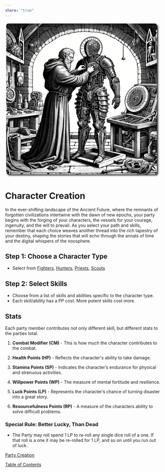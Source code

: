 ```yaml
---
share: "true"
---
```


![character-creation](./character-creation.png)    
    
# Character Creation    
    
In the ever-shifting landscape of the Ancient Future, where the remnants of forgotten civilizations intertwine with the dawn of new epochs, your party begins with the forging of your characters, the vessels for your courage, ingenuity, and the will to prevail. As you select your path and skills, remember that each choice weaves another thread into the rich tapestry of your destiny, shaping the stories that will echo through the annals of time and the digital whispers of the noosphere.    
## Step 1: Choose a Character Type    
    
- Select from [Fighters](./Fighters.md), [Hunters](./Hunters.md), [Priests](./Priests.md), [Scouts](./Scouts.md)    
    
## Step 2: Select Skills    
    
- Choose from a list of skills and abilities specific to the character type.    
- Each skill/ability has a PP cost. More potent skills cost more.    
    
## Stats    
    
Each party member contributes not only different skill, but different stats to the parties total.    
    
1. **Combat Modifier (CM)** - This is how much the character contributes to the combat.    
    
2. **Health Points (HP)** -  Reflects the character's ability to take damage.    
    
3. **Stamina Points (SP)** - Indicates the character’s endurance for physical and strenuous activities.    
    
4. **Willpower Points (WP)** - The measure of mental fortitude and resilience.    
    
5. **Luck Points (LP)** - Represents the character’s chance of turning disaster into a great story.    
    
6. **Resourcefulness Points (RP)** - A measure of the characters ability to solve difficult problems.    
    
### Special Rule: Better Lucky, Than Dead    
    
- The Party may roll spend 1 LP to re-roll any single dice roll of a one. If that roll is a one it may be re-rolled for 1 LP, and so on until you run out of luck.    
    
[Party Creation](./Party-Creation.md)    
    
[Table of Contents](./Table-of-Contents.md)